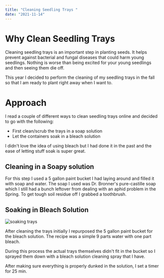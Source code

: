 ```yaml
---
title: "Cleaning Seedling Trays "
date: "2021-11-14"
---
```


# Why Clean Seedling Trays

Cleaning seedling trays is an important step in planting seeds. It helps prevent against bacterial and fungal diseases that could harm young seedlings. Nothing is worse than being excited for your young seedlings and then seeing them die off.

This year I decided to perform the cleaning of my seedling trays in the fall so that I am ready to plant right away when I want to.

# Approach

I read a couple of different ways to clean seedling trays online and decided to go with the following:

- First clean/scrub the trays in a soap solution
- Let the containers soak in a bleach solution

I didn't love the idea of using bleach but I had done it in the past and the ease of letting stuff soak is super great.

## Cleaning in a Soapy solution

For this step I used a 5 gallon paint bucket I had laying around and filled it with soap and water. The soap I used was Dr. Bronner's pure-castille soap which I still had a bunch leftover from dealing with an aphid problem in the Spring. To get tough soil residue off I grabbed a toothbrush.

## Soaking in Bleach Solution

![soaking trays](https://i.ibb.co/rbL0tFq/soaking-trays.png)

After cleaning the trays initially I repurposed the 5 gallon paint bucket for the bleach solution. The recipe was a simple 9 parts water with one part bleach.

During this process the actual trays themselves didn't fit in the bucket so I sprayed them down with a bleach solution cleaning spray that I have.

After making sure everything is properly dunked in the solution, I set a timer for 25 min.
